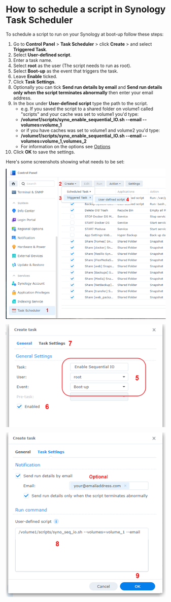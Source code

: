 # How to schedule a script in Synology Task Scheduler

To schedule a script to run on your Synology at boot-up follow these steps:

1. Go to **Control Panel** > **Task Scheduler** > click **Create** > and select **Triggered Task**.
2. Select **User-defined script**.
3. Enter a task name.
4. Select **root** as the user (The script needs to run as root).
5. Select **Boot-up** as the event that triggers the task.
6. Leave **Enable** ticked.
7. Click **Task Settings**.
8. Optionally you can tick **Send run details by email** and **Send run details only when the script terminates abnormally** then enter your email address.
9. In the box under **User-defined script** type the path to the script. 
    - e.g. If you saved the script to a shared folder on volume1 called "scripts" and your cache was set to volume1 you'd type:
    - **/volume1/scripts/syno_enable_sequential_IO.sh --email --volumes=volume_1**
    - or if you have caches was set to volume1 and volume2 you'd type:
    - **/volume1/scripts/syno_enable_sequential_IO.sh --email --volumes=volume_1,volumes_2**
    - For information on the options see [Options](README.md#options)
11. Click **OK** to save the settings.

Here's some screenshots showing what needs to be set:

<p align="leftr"><img src="images/schedule1.png"></p>

<p align="leftr"><img src="images/schedule2.png"></p>

<p align="leftr"><img src="images/schedule3.png"></p>

